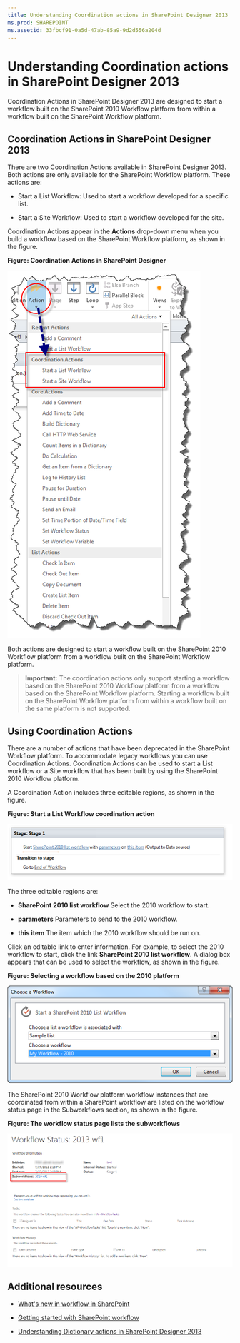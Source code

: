 ```yaml
---
title: Understanding Coordination actions in SharePoint Designer 2013
ms.prod: SHAREPOINT
ms.assetid: 33fbcf91-0a5d-47ab-85a9-9d2d556a204d
---
```



# Understanding Coordination actions in SharePoint Designer 2013
Coordination Actions in SharePoint Designer 2013 are designed to start a workflow built on the SharePoint 2010 Workflow platform from within a workflow built on the SharePoint Workflow platform.

   

## Coordination Actions in SharePoint Designer 2013
<a name="section1"> </a>

There are two Coordination Actions available in SharePoint Designer 2013. Both actions are only available for the SharePoint Workflow platform. These actions are:
  
    
    

- Start a List Workflow: Used to start a workflow developed for a specific list.
    
  
- Start a Site Workflow: Used to start a workflow developed for the site.
    
  
Coordination Actions appear in the **Actions** drop-down menu when you build a workflow based on the SharePoint Workflow platform, as shown in the figure.
  
    
    

**Figure: Coordination Actions in SharePoint Designer**

  
    
    

  
    
    
![Coordination Actions in SharePoint Designer](../../images/SPD15-CoordinationActions.png)
  
    
    
Both actions are designed to start a workflow built on the SharePoint 2010 Workflow platform from a workflow built on the SharePoint Workflow platform.
  
    
    

    
> **Important:**
> The coordination actions only support starting a workflow based on the SharePoint 2010 Workflow platform from a workflow based on the SharePoint Workflow platform. Starting a workflow built on the SharePoint Workflow platform from within a workflow built on the same platform is not supported. 
  
    
    


## Using Coordination Actions
<a name="section2"> </a>

There are a number of actions that have been deprecated in the SharePoint Workflow platform. To accommodate legacy workflows you can use Coordination Actions. Coordination Actions can be used to start a List workflow or a Site workflow that has been built by using the SharePoint 2010 Workflow platform.
  
    
    
A Coordination Action includes three editable regions, as shown in the figure.
  
    
    

**Figure: Start a List Workflow coordination action**

  
    
    

  
    
    
![Start a List Workflow coordination action](../../images/SPD15-CoordinationActions2.png)
  
    
    
The three editable regions are: 
  
    
    

- **SharePoint 2010 list workflow** Select the 2010 workflow to start.
    
  
- **parameters** Parameters to send to the 2010 workflow.
    
  
- **this item** The item which the 2010 workflow should be run on.
    
  
Click an editable link to enter information. For example, to select the 2010 workflow to start, click the link **SharePoint 2010 list workflow**. A dialog box appears that can be used to select the workflow, as shown in the figure.
  
    
    

**Figure: Selecting a workflow based on the 2010 platform**

  
    
    

  
    
    
![Selecting a workflow based on the 2010 platform](../../images/SPD15-CoordinationActions3.png)
  
    
    

  
    
    

  
    
    

  
    
    
The SharePoint 2010 Workflow platform workflow instances that are coordinated from within a SharePoint workflow are listed on the workflow status page in the Subworkflows section, as shown in the figure.
  
    
    

**Figure: The workflow status page lists the subworkflows**

  
    
    

  
    
    
![The workflow status page lists the subworkflows.](../../images/SPD15-CorrelationActions4.png)
  
    
    

  
    
    

  
    
    

## Additional resources
<a name="bk_addresources"> </a>


-  [What's new in workflow in SharePoint](http://msdn.microsoft.com/library/6ab8a28b-fa2f-4530-8b55-a7f663bf15ea.aspx)
    
  
-  [Getting started with SharePoint workflow](http://msdn.microsoft.com/library/cc73be76-a329-449f-90ab-86822b1c2ee8.aspx)
    
  
-  [Understanding Dictionary actions in SharePoint Designer 2013](understanding-dictionary-actions-in-sharepoint-designer)
    
  

  
    
    

